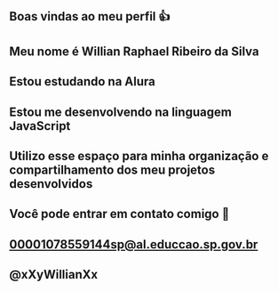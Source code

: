 ## Boas vindas ao meu perfil 👍
##
## Meu nome é Willian Raphael Ribeiro da Silva
## Estou estudando na Alura
## Estou me desenvolvendo na linguagem JavaScript
## Utilizo esse espaço para minha organização e compartilhamento dos meu projetos desenvolvidos
##
## Você pode entrar em contato comigo 📲
##
## 00001078559144sp@al.educcao.sp.gov.br
## @xXyWillianXx

<!--
**xXyWillianXx/xXyWillianXx** is a ✨ _special_ ✨ repository because its `README.md` (this file) appears on your GitHub profile.

Here are some ideas to get you started:

- 🔭 I’m currently working on ...
- 🌱 I’m currently learning ...
- 👯 I’m looking to collaborate on ...
- 🤔 I’m looking for help with ...
- 💬 Ask me about ...
- 📫 How to reach me: ...
- 😄 Pronouns: ...
- ⚡ Fun fact: ...
-->
